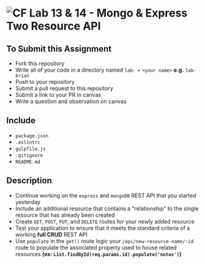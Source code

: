 ![CF](https://camo.githubusercontent.com/70edab54bba80edb7493cad3135e9606781cbb6b/687474703a2f2f692e696d6775722e636f6d2f377635415363382e706e67) Lab 13 & 14 - Mongo & Express Two Resource API
===

## To Submit this Assignment
  * Fork this repository
  * Write all of your code in a directory named `lab-` + `<your name>` **e.g.** `lab-brian`
  * Push to your repository
  * Submit a pull request to this repository
  * Submit a link to your PR in canvas
  * Write a question and observation on canvas

## Include
  * `package.json`
  * `.eslintrc`
  * `gulpfile.js`
  * `.gitignore`
  * `README.md`

## Description
  * Continue working on the `express` and `mongoDB` REST API that you started yesterday
  * Include an additional resource that contains a "relationship" to the single resource that has already been created
  * Create `GET`, `POST`, `PUT`, and `DELETE` routes for your newly added resource
  * Test your application to ensure that it meets the standard criteria of a working **full CRUD** REST API
  * Use `populate` in the `get()` route logic your  `/api/new-resource-name/:id` route to populate the associated property used to house related resources **(ex: `List.findById(req.params.id).populate('notes')`)**

